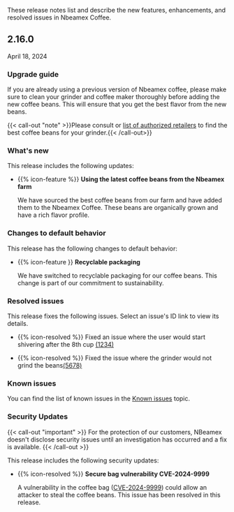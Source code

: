 
These release notes list and describe the new features, enhancements, and resolved issues in Nbeamex Coffee.

## 2.16.0

April 18, 2024

### Upgrade guide

If you are already using a previous version of Nbeamex coffee, please make sure to clean your grinder and coffee maker thoroughly before adding the new coffee beans. This will ensure that you get the best flavor from the new beans.

{{< call-out "note" >}}Please consult or [list of authorized retailers](https://nbeamex.com/retailers) to find the best coffee beans for your grinder.{{< /call-out>}}

### What's new

This release includes the following updates:

- {{% icon-feature %}} **Using the latest coffee beans from the Nbeamex farm**

   We have sourced the best coffee beans from our farm and have added them to the Nbeamex Coffee. These beans are organically grown and have a rich flavor profile.

### Changes to default behavior

This release has the following changes to default behavior:

- {{% icon-feature }} **Recyclable packaging**

   We have switched to recyclable packaging for our coffee beans. This change is part of our commitment to sustainability.

### Resolved issues

This release fixes the following issues. Select an issue's ID link to view its details.

- {{% icon-resolved %}} Fixed an issue where the user would start shivering after the 8th cup [(1234)](https://nbeamex.com/issues/1234)

- {{% icon-resolved %}} Fixed the issue where the grinder would not grind the beans[(5678)](https://nbeamex.com/issues/5678)


### Known issues

You can find the list of known issues in the [Known issues](https://nbeamex.com/docs/known-issues) topic.

### Security Updates

{{< call-out "important" >}}
For the protection of our customers, NBeamex doesn't disclose security issues until an investigation has occurred and a fix is available.
{{< /call-out >}}

This release includes the following security updates:

- {{% icon-resolved %}} **Secure bag vulnerability CVE-2024-9999**

   A vulnerability in the coffee bag ([CVE-2024-9999](https://coffee-sec.org/CVE-2024-9999)) could allow an attacker to steal the coffee beans. This issue has been resolved in this release.
